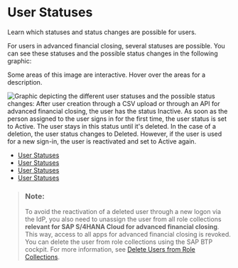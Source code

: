 <!-- loiof47623754bc143f3bb1c084d15f0cc6c -->

# User Statuses

Learn which statuses and status changes are possible for users.

For users in advanced financial closing, several statuses are possible. You can see these statuses and the possible status changes in the following graphic:



Some areas of this image are interactive. Hover over the areas for a description.

![Graphic depicting the different user statuses and the possible status changes: After user creation through a CSV upload
							or through an API for advanced financial
                                                closing, the user has the status
								Inactive. As soon as the person assigned to the user signs in for the first time, the user
							status is set to Active. The user stays in this status until it's deleted. In the case of a
							deletion, the user status changes to Deleted. However, if the user is used for a new sign-in, the
							user is reactivated and set to Active again.](images/Image_Map_User_Statuses_1055e04.png)

-   [User Statuses](user-statuses-f476237.md)
-   [User Statuses](user-statuses-f476237.md)
-   [User Statuses](user-statuses-f476237.md)
-   [User Statuses](user-statuses-f476237.md)

> ### Note:  
> To avoid the reactivation of a deleted user through a new logon via the IdP, you also need to unassign the user from all role collections **relevant for SAP S/4HANA Cloud for advanced financial closing**. This way, access to all apps for advanced financial closing is revoked. You can delete the user from role collections using the SAP BTP cockpit. For more information, see [Delete Users from Role Collections](https://help.sap.com/docs/BTP/65de2977205c403bbc107264b8eccf4b/4f8a242839a947f9a6f379650480c776.html).

